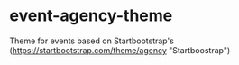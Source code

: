 # event-agency-theme
Theme for events based on Startbootstrap's (https://startbootstrap.com/theme/agency "Startboostrap")
